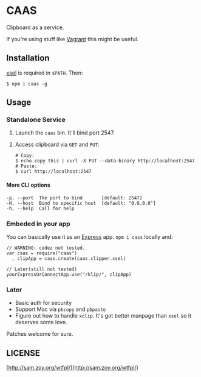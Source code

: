 # CAAS

Clipboard as a service.

If you're using stuff like [Vagrant] this might be useful.

## Installation

[xsel] is required in `$PATH`. Then:

    $ npm i caas -g

## Usage

### Standalone Service

1. Launch the `caas` bin. It'll bind port 2547.

2. Access clipboard via `GET` and `PUT`:

       # Copy:
       $ echo copy this | curl -X PUT --data-binary http://localhost:2547
       # Paste:
       $ curl http://localhost:2547

#### More CLI options

    -p, --port  The port to bind       [default: 2547]
    -H, --host  Bind to specific host  [default: "0.0.0.0"]
    -h, --help  Call for help

### Embeded in your app

You can basically use it as an [Express] app. `npm i cass` locally and:

    // WARNING: codez not tested.
    var caas = require("caas")
      , clipApp = caas.create(caas.clipper.xsel)

    // Later(still not tested)
    yourExpressOrConnectApp.use("/klip/", clipApp)

### Later

* Basic auth for security
* Support Mac via `pbcopy` and `pbpaste`
* Figure out how to handle `xclip`. It's got better manpage than `xsel` so
  it deserves some love.

Patches welcome for sure.

## LICENSE

[http://sam.zoy.org/wtfpl/](http://sam.zoy.org/wtfpl/)

[xsel]: http://www.vergenet.net/~conrad/software/xsel/
[Vagrant]: http://vagrantup.com/
[Express]: http://expressjs.com/
